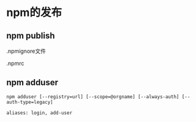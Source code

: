 # npm的发布

## npm publish

.npmignore文件

.npmrc

## npm adduser
```shell script
npm adduser [--registry=url] [--scope=@orgname] [--always-auth] [--auth-type=legacy]

aliases: login, add-user
```

